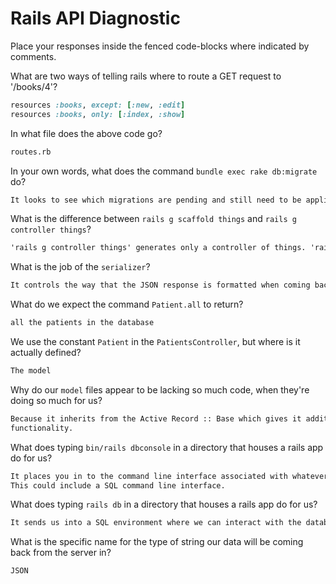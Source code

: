 # Rails API Diagnostic

Place your responses inside the fenced code-blocks where indicated by comments.


What are two ways of telling rails where to route a GET request to '/books/4'?

```rb
resources :books, except: [:new, :edit]
resources :books, only: [:index, :show]
```

In what file does the above code go?

```md
routes.rb
```

In your own words, what does the command `bundle exec rake db:migrate` do?

```md
It looks to see which migrations are pending and still need to be applied to the database and adds them. It ignores migrations that have already been completed.
```

What is the difference between `rails g scaffold things` and
`rails g controller things`?

```md
'rails g controller things' generates only a controller of things. 'rails g scaffold things' generates a model, database migration for the model, controller, views and a test suite for the model.
```

What is the job of the `serializer`?

```md
It controls the way that the JSON response is formatted when coming back to the client.
```

What do we expect the command `Patient.all` to return?

```md
all the patients in the database
```

We use the constant `Patient` in the `PatientsController`, but where is it
actually defined?

```md
The model
```

Why do our `model` files appear to be lacking so much code, when they're doing
so much for us?

```md
Because it inherits from the Active Record :: Base which gives it additional
functionality.
```

What does typing `bin/rails dbconsole` in a directory that houses a rails app do for
us?

```md
It places you in to the command line interface associated with whatever directory or database you are using.
This could include a SQL command line interface.
```

What does typing `rails db` in a directory that houses a rails app do for us?

```md
It sends us into a SQL environment where we can interact with the database.
```

What is the specific name for the type of string our data will be coming back
from the server in?

```md
JSON
```
